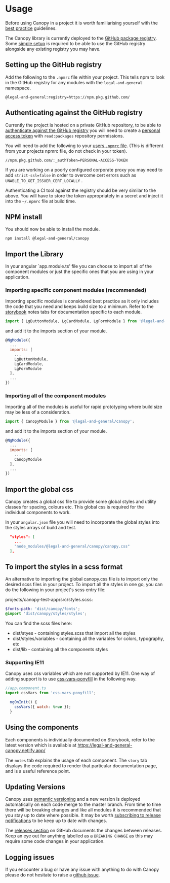 # Usage

Before using Canopy in a project it is worth familiarising yourself with the [best practice](./BEST_PRACTICE.md) guidelines.

The Canopy library is currently deployed to the [GitHub package registry](https://github.com/features/package-registry). Some [simple setup](https://help.github.com/en/articles/configuring-npm-for-use-with-github-package-registry#installing-a-package) is required to be able to use the GitHub registry alongside any existing registry you may have.

## Setting up the GitHub registry

Add the following to the `.npmrc` file within your project. This tells npm to look in the GitHub registry for any modules with the `legal-and-general` namespace.

```
@legal-and-general:registry=https://npm.pkg.github.com/
```

## Authenticating against the GitHub registry

Currently the project is hosted on a private GitHub repository, to be able to [authenticate against the GitHub registry](https://help.github.com/en/articles/configuring-npm-for-use-with-github-package-registry#authenticating-to-github-package-registry) you will need to create a [personal access token](https://help.github.com/en/packages/using-github-packages-with-your-projects-ecosystem/configuring-npm-for-use-with-github-packages) with `read:packages` repository permissions.

You will need to add the following to your [users `.npmrc` file](https://docs.npmjs.com/configuring-npm/npmrc.html). (This is different from your projects npmrc file, do not check in your token).

```
//npm.pkg.github.com/:_authToken=PERSONAL-ACCESS-TOKEN
```

If you are working on a poorly configured corporate proxy you may need to add `strict-ssl=false` in order to overcome cert errors such as `UNABLE_TO_GET_ISSUER_CERT_LOCALLY` .

Authenticating a CI tool against the registry should be very similar to the above. You will have to store the token appropriately in a secret and inject it into the `~/.npmrc` file at build time.

## NPM install

You should now be able to install the module.

`npm install @legal-and-general/canopy`

## Import the Library

In your angular `app.module.ts' file you can choose to import all of the component modules or just the specific ones that you are using in your application.

### Importing specific component modules (recommended)

Importing specific modules is considered best practice as it only includes the code that you need and keeps build size to a minimum. Refer to the [storybook](https://legal-and-general-canopy.netlify.app/) notes tabs for documentation specific to each module.

```js
import { LgButtonModule, LgCardModule, LgFormModule } from '@legal-and-general/canopy';
```

and add it to the imports section of your module.

```js
@NgModule({
  ...
  imports: [
    ...
    LgButtonModule,
    LgCardModule,
    LgFormModule
  ],
  ...
})
```

### Importing all of the component modules

Importing all of the modules is useful for rapid prototyping where build size may be less of a consideration.

```js
import { CanopyModule } from '@legal-and-general/canopy';
```

and add it to the imports section of your module.

```js
@NgModule({
  ...
  imports: [
    ...
    CanopyModule
  ],
  ...
})
```

## Import the global css

Canopy creates a global css file to provide some global styles and utility classes for spacing, colours etc. This global css is required for the individual components to work.

In your `angular.json` file you will need to incorporate the global styles into the styles arrays of build and test.

```json
  "styles": [
    ...
    "node_modules/@legal-and-general/canopy/canopy.css"
  ],
```

## To import the styles in a scss format

An alternative to importing the global canopy.css file is to import only the desired scss files in your project.
To import all the styles in one go, you can do the following in your project's scss entry file:

projects/canopy-test-app/src/styles.scss:

```scss
$fonts-path: 'dist/canopy/fonts';
@import 'dist/canopy/styles/styles';
```

You can find the scss files here:

- dist/styes - containing styles.scss that import all the styles
- dist/styles/variables - containing all the variables for colors, typography, etc
- dist/lib - containing all the components styles

### Supporting IE11

Canopy uses css variables which are not supported by IE11. One way of adding support is to use [css-vars-ponyfill](https://www.npmjs.com/package/css-vars-ponyfill) in the following way.

```js
//app.component.ts
import cssVars from 'css-vars-ponyfill';
```

```js
  ngOnInit() {
    cssVars({ watch: true });
  }
```

## Using the components

Each components is individually documented on Storybook, refer to the latest version which is available at https://legal-and-general-canopy.netlify.app/

The `notes` tab explains the usage of each component. The `story` tab displays the code required to render that particular documentation page, and is a useful reference point.

## Updating Versions

Canopy uses [semantic versioning](https://semver.org/) and a new version is deployed automatically on each code merge to the master branch. From time to time there will be breaking changes and like all modules it is recommended that you stay up to date where possible. It may be worth [subscribing to release notifications](https://help.github.com/en/github/receiving-notifications-about-activity-on-github/watching-and-unwatching-releases-for-a-repository) to be keep up to date with changes.

The [releases section](https://github.com/Legal-and-General/canopy/releases) on GitHub documents the changes between releases. Keep an eye out for anything labelled as a `BREAKING CHANGE` as this may require some code changes in your application.

## Logging issues

If you encounter a bug or have any issue with anything to do with Canopy please do not hesitate to raise a [github issue](https://github.com/Legal-and-General/canopy/issues/new).
